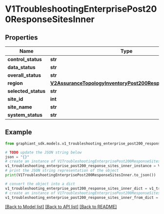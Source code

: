 # V1TroubleshootingEnterprisePost200ResponseSitesInner


## Properties

Name | Type | Description | Notes
------------ | ------------- | ------------- | -------------
**control_status** | **str** |  | [optional] 
**data_status** | **str** |  | [optional] 
**overall_status** | **str** |  | [optional] 
**region** | [**V2AssuranceTopologyInventoryPost200ResponseRegionsInner**](V2AssuranceTopologyInventoryPost200ResponseRegionsInner.md) |  | [optional] 
**selected_status** | **str** |  | [optional] 
**site_id** | **int** |  | [optional] 
**site_name** | **str** |  | [optional] 
**system_status** | **str** |  | [optional] 

## Example

```python
from graphiant_sdk.models.v1_troubleshooting_enterprise_post200_response_sites_inner import V1TroubleshootingEnterprisePost200ResponseSitesInner

# TODO update the JSON string below
json = "{}"
# create an instance of V1TroubleshootingEnterprisePost200ResponseSitesInner from a JSON string
v1_troubleshooting_enterprise_post200_response_sites_inner_instance = V1TroubleshootingEnterprisePost200ResponseSitesInner.from_json(json)
# print the JSON string representation of the object
print(V1TroubleshootingEnterprisePost200ResponseSitesInner.to_json())

# convert the object into a dict
v1_troubleshooting_enterprise_post200_response_sites_inner_dict = v1_troubleshooting_enterprise_post200_response_sites_inner_instance.to_dict()
# create an instance of V1TroubleshootingEnterprisePost200ResponseSitesInner from a dict
v1_troubleshooting_enterprise_post200_response_sites_inner_from_dict = V1TroubleshootingEnterprisePost200ResponseSitesInner.from_dict(v1_troubleshooting_enterprise_post200_response_sites_inner_dict)
```
[[Back to Model list]](../README.md#documentation-for-models) [[Back to API list]](../README.md#documentation-for-api-endpoints) [[Back to README]](../README.md)


